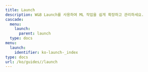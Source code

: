 ```yaml
---
title: Launch
description: W&B Launch를 사용하여 ML 작업을 쉽게 확장하고 관리하세요.
cascade:
  menu:
    launch:
      parent: launch
  type: docs
menu:
  launch:
    identifier: ko-launch-_index
type: docs
url: /ko/guides//launch
---
```


